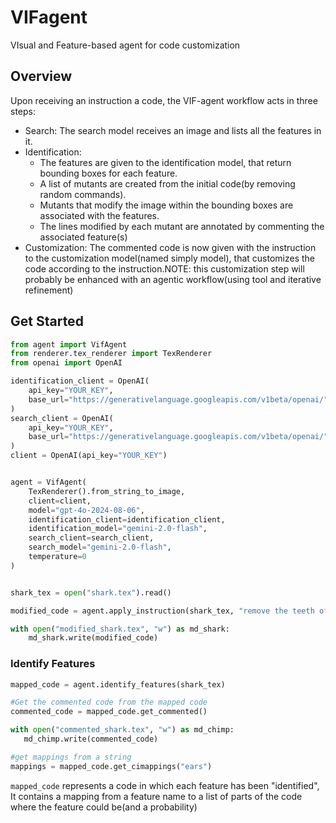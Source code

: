 # VIFagent
VIsual and Feature-based agent for code customization 

## Overview

Upon receiving an instruction a code, the VIF-agent workflow acts in three steps:
- Search: The search model receives an image and lists all the features in it.
- Identification: 
  - The features are given to the identification model, that return bounding boxes for each feature.
  - A list of mutants are created from the initial code(by removing random commands).
  - Mutants that modify the image within the bounding boxes are associated with the features.
  - The lines modified by each mutant are annotated by commenting the associated feature(s)
- Customization: The commented code is now given with the instruction to the customization model(named simply model), that customizes the code according to the instruction.NOTE: this customization step will probably be enhanced with an agentic workflow(using tool and iterative refinement)

## Get Started

```py
from agent import VifAgent
from renderer.tex_renderer import TexRenderer
from openai import OpenAI

identification_client = OpenAI(
    api_key="YOUR_KEY",
    base_url="https://generativelanguage.googleapis.com/v1beta/openai/",
)
search_client = OpenAI(
    api_key="YOUR_KEY",
    base_url="https://generativelanguage.googleapis.com/v1beta/openai/",
)
client = OpenAI(api_key="YOUR_KEY")


agent = VifAgent(
    TexRenderer().from_string_to_image,
    client=client,
    model="gpt-4o-2024-08-06",
    identification_client=identification_client,
    identification_model="gemini-2.0-flash",
    search_client=search_client,
    search_model="gemini-2.0-flash",
    temperature=0
)


shark_tex = open("shark.tex").read()

modified_code = agent.apply_instruction(shark_tex, "remove the teeth of the shark")

with open("modified_shark.tex", "w") as md_shark:
    md_shark.write(modified_code)

```

### Identify Features


```python
mapped_code = agent.identify_features(shark_tex)

#Get the commented code from the mapped code
commented_code = mapped_code.get_commented()

with open("commented_shark.tex", "w") as md_chimp:
   md_chimp.write(commented_code)

#get mappings from a string
mappings = mapped_code.get_cimappings("ears")
```

`mapped_code` represents a code in which each feature has been "identified", It contains a mapping from a feature name to a list of parts of the code where the feature could be(and a probability)